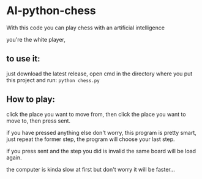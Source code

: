 # AI-python-chess
With this code you can play chess with an artificial intelligence

you're the white player,

## to use it:

just download the latest release, open cmd in the directory where you put this project and run: `python chess.py`

## How to play:

click the place you want to move from, then click the place you want to move to, then press sent.

if you have pressed anything else don't worry, this program is pretty smart, just repeat the former step, the program will choose your last step.

if you press sent and the step you did is invalid the same board will be load again.

the computer is kinda slow at first but don't worry it will be faster...
